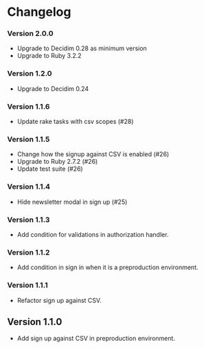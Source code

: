 # Changelog

### Version 2.0.0
- Upgrade to Decidim 0.28 as minimum version
- Upgrade to Ruby 3.2.2

### Version 1.2.0
- Upgrade to Decidim 0.24

### Version 1.1.6
- Update rake tasks with csv scopes (#28)

### Version 1.1.5
- Change how the signup against CSV is enabled (#26)
- Upgrade to Ruby 2.7.2 (#26)
- Update test suite (#26)

### Version 1.1.4
- Hide newsletter modal in sign up (#25)

### Version 1.1.3
- Add condition for validations in authorization handler.

### Version 1.1.2
- Add condition in sign in when it is a preproduction environment.

### Version 1.1.1
- Refactor sign up against CSV.

## Version 1.1.0
- Add sign up against CSV in preproduction environment.
